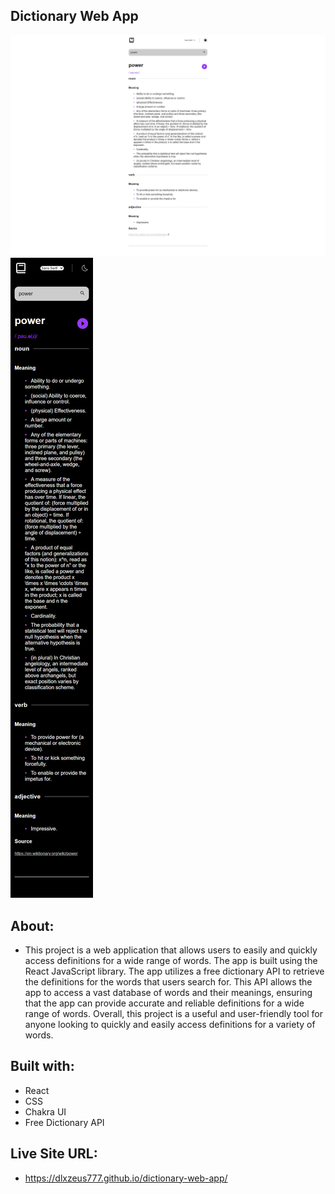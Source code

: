 ## Dictionary Web App

![Desktop](./src/images/dictionary-desktop.png "Desktop Design")
![Mobile](./src/images/dictionary-mobile.png "Mobile Design")

## About:

- This project is a web application that allows users to easily and quickly access definitions for a wide range of words. The app is built using the React JavaScript library. The app utilizes a free dictionary API to retrieve the definitions for the words that users search for. This API allows the app to access a vast database of words and their meanings, ensuring that the app can provide accurate and reliable definitions for a wide range of words. Overall, this project is a useful and user-friendly tool for anyone looking to quickly and easily access definitions for a variety of words.

## Built with:

- React
- CSS
- Chakra UI
- Free Dictionary API

## Live Site URL:

- https://dlxzeus777.github.io/dictionary-web-app/
